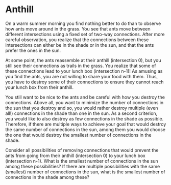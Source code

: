 # Anthill

On a warm summer morning you find nothing better to do than to observe how ants move around in the grass. You see that ants move between different intersections using a fixed set of two-way connections. After more careful observation, you realize that the connections between these intersections can either be in the shade or in the sun, and that the ants prefer the ones in the sun.

At some point, the ants reassemble at their anthill (intersection 0), but you still see their connections as trails in the grass. You realize that some of these connections lead to your lunch box (intersection n-1)! As amusing as you find the ants, you are not willing to share your food with them. Thus, you have to destroy some of their connections to ensure they cannot reach your lunch box from their anthill.

You still want to be nice to the ants and be careful with how you destroy the connections. Above all, you want to minimize the number of connections in the sun that you destroy and so, you would rather destroy multiple (even all!) connections in the shade than one in the sun. As a second criterion, you would like to also destroy as few connections in the shade as possible. Therefore, if there are multiple ways to achieve your goal that would destroy the same number of connections in the sun, among them you would choose the one that would destroy the smallest number of connections in the shade.

Consider all possibilities of removing connections that would prevent the ants from going from their anthill (intersection 0) to your lunch box (intersection n-1). What is the smallest number of connections in the sun among these possibilities? If there are multiple possibilities with the same (smallest) number of connections in the sun, what is the smallest number of connections in the shade among these?

